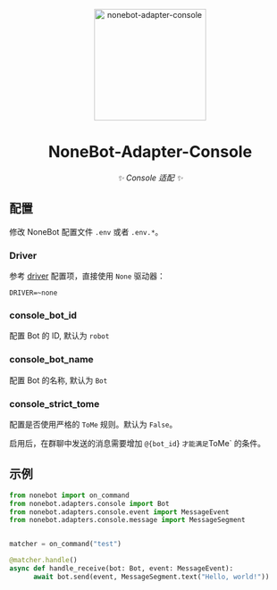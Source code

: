 <p align="center">
  <a href="https://nonebot.dev/"><img src="https://raw.githubusercontent.com/nonebot/adapter-console/master/assets/logo.png" width="200" alt="nonebot-adapter-console"></a>
</p>

<div align="center">

# NoneBot-Adapter-Console

_✨ Console 适配 ✨_

</div>


## 配置

修改 NoneBot 配置文件 `.env` 或者 `.env.*`。

### Driver

参考 [driver](https://nonebot.dev/docs/appendices/config#driver) 配置项，直接使用 `None` 驱动器：

```dotenv
DRIVER=~none
```

### console_bot_id

配置 Bot 的 ID, 默认为 `robot`

### console_bot_name

配置 Bot 的名称, 默认为 `Bot`

### console_strict_tome

配置是否使用严格的 `ToMe` 规则。默认为 `False`。

启用后，在群聊中发送的消息需要增加 `@{bot_id`} ` 才能满足 `ToMe` 的条件。

## 示例

```python
from nonebot import on_command
from nonebot.adapters.console import Bot
from nonebot.adapters.console.event import MessageEvent
from nonebot.adapters.console.message import MessageSegment


matcher = on_command("test")

@matcher.handle()
async def handle_receive(bot: Bot, event: MessageEvent):
      await bot.send(event, MessageSegment.text("Hello, world!"))
```
